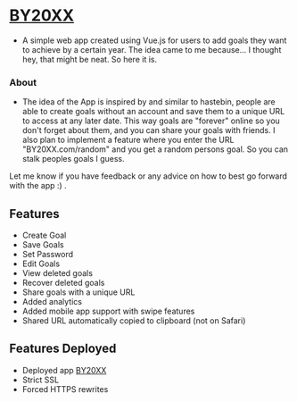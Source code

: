 # [BY20XX](https://BY20XX.com)
- A simple web app created using Vue.js for users to add goals they want to achieve by a certain year.
The idea came to me because... I thought hey, that might be neat. So here it is.

### About
- The idea of the App is inspired by and similar to hastebin, people are able to create goals without an account and save them to a unique URL
to access at any later date. This way goals are "forever" online so you don't forget about them, and you can share your goals with friends.
I also plan to implement a feature where you enter the URL "BY20XX.com/random" and you get a random persons goal. So you can stalk peoples goals I guess.

Let me know if you have feedback or any advice on how to best go forward with the app :) .

## Features
- Create Goal
- Save Goals
- Set Password
- Edit Goals
- View deleted goals
- Recover deleted goals
- Share goals with a unique URL
- Added analytics
- Added mobile app support with swipe features
- Shared URL automatically copied to clipboard (not on Safari)

## Features Deployed
- Deployed app [BY20XX](https://BY20XX.com)
- Strict SSL
- Forced HTTPS rewrites

